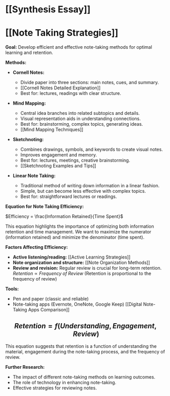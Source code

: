 # [[Synthesis Essay]]
# [[Note Taking Strategies]]

**Goal:** Develop efficient and effective note-taking methods for optimal learning and retention.

**Methods:**

* **Cornell Notes:**
    * Divide paper into three sections: main notes, cues, and summary.
    * [[Cornell Notes Detailed Explanation]]  
    * Best for: lectures, readings with clear structure.

* **Mind Mapping:**
    * Central idea branches into related subtopics and details.  
    * Visual representation aids in understanding connections.
    * Best for: brainstorming, complex topics, generating ideas.
    * [[Mind Mapping Techniques]]

* **Sketchnoting:**
    * Combines drawings, symbols, and keywords to create visual notes.
    * Improves engagement and memory.
    * Best for: lectures, meetings, creative brainstorming.
    * [[Sketchnoting Examples and Tips]]

* **Linear Note Taking:**
    * Traditional method of writing down information in a linear fashion.
    * Simple, but can become less effective with complex topics.
    * Best for: straightforward lectures or readings.

**Equation for Note Taking Efficiency:**

$Efficiency = \frac{Information Retained}{Time Spent}$

This equation highlights the importance of optimizing both information retention and time management.  We want to maximize the numerator (information retained) and minimize the denominator (time spent).

**Factors Affecting Efficiency:**

* **Active listening/reading:** [[Active Learning Strategies]]
* **Note organization and structure:** [[Note Organization Methods]]
* **Review and revision:** Regular review is crucial for long-term retention. $Retention \propto Frequency \; of \; Review$  (Retention is proportional to the frequency of review)

**Tools:**

* Pen and paper (classic and reliable)
* Note-taking apps (Evernote, OneNote, Google Keep)  [[Digital Note-Taking Apps Comparison]]


## $$Retention = f(Understanding, Engagement, Review)$$

This equation suggests that retention is a function of understanding the material, engagement during the note-taking process, and the frequency of review.


**Further Research:**

*  The impact of different note-taking methods on learning outcomes.
*  The role of technology in enhancing note-taking.
*  Effective strategies for reviewing notes.


